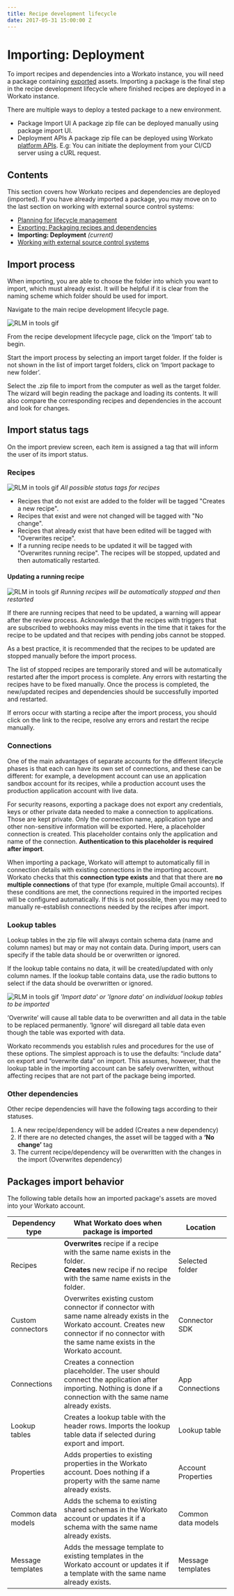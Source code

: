 ```yaml
---
title: Recipe development lifecycle
date: 2017-05-31 15:00:00 Z
---
```


# Importing: Deployment

To import recipes and dependencies into a Workato instance, you will need a package containing [exported](/recipe-development-lifecycle/export.md) assets. Importing a package is the final step in the recipe development lifecycle where finished recipes are deployed in a Workato instance.

There are multiple ways to deploy a tested package to a new environment.
- Package Import UI
  A package zip file can be deployed manually using package import UI.
- Deployment APIs
 A package zip file can be deployed using Workato [platform APIs](/workato-api/recipe-lifecycle-management.md).
 E.g: You can initiate the deployment from your CI/CD server using a cURL request.

## Contents

This section covers how Workato recipes and dependencies are deployed (imported). If you have already imported a package, you may move on to the last section on working with external source control systems:

- [Planning for lifecycle management]((/recipe-development-lifecycle/export.md))
- [Exporting: Packaging recipes and dependencies](/recipe-development-lifecycle/export.md)
- **Importing: Deployment** _(current)_
- [Working with external source control systems](/recipe-development-lifecycle/rdlc-guide-source-control.md)

## Import process

When importing, you are able to choose the folder into which you want to import, which must already exist. It will be helpful if it is clear from the naming scheme which folder should be used for import.

Navigate to the main recipe development lifecycle page.

![RLM in tools gif](/assets/images/features/packages/navigate-to-recipelifecycle.gif)

From the recipe development lifecycle page, click on the ‘Import’ tab to begin.

Start the import process by selecting an import target folder. If the folder is not shown in the list of import target folders, click on ‘Import package to new folder’.

Select the .zip file to import from the computer as well as the target folder. The wizard will begin reading the package and loading its contents. It will also compare the corresponding recipes and dependencies in the account and look for changes.

## Import status tags

On the import preview screen, each item is assigned a tag that will inform the user of its import status.

### Recipes
![RLM in tools gif](/assets/images/features/packages/recipe-tags.png)
*All possible status tags for recipes*

- Recipes that do not exist are added to the folder will be tagged "Creates a new recipe".
- Recipes that exist and were not changed will be tagged with "No change".
- Recipes that already exist that have been edited will be tagged with "Overwrites recipe".
- If a running recipe needs to be updated it will be tagged with "Overwrites running recipe". The recipes will be stopped, updated and then automatically restarted.

#### Updating a running recipe

![RLM in tools gif](/assets/images/features/packages/rerun-running.png)
*Running recipes will be automatically stopped and then restarted*

If there are running recipes that need to be updated, a warning will appear after the review process. Acknowledge that the recipes with triggers that are subscribed to webhooks may miss events in the time that it takes for the recipe to be updated and that recipes with pending jobs cannot be stopped.

As a best practice, it is recommended that the recipes to be updated are stopped manually before the import process.

The list of stopped recipes are temporarily stored and will be automatically restarted after the import process is complete. Any errors with restarting the recipes have to be fixed manually. Once the process is completed, the new/updated recipes and dependencies should be successfully imported and restarted.

If errors occur with starting a recipe after the import process, you should click on the link to the recipe, resolve any errors and restart the recipe manually.

### Connections

One of the main advantages of separate accounts for the different lifecycle phases is that each can have its own set of connections, and these can be different: for example, a development account can use an application sandbox account for its recipes, while a production account uses the production application account with live data.

For security reasons, exporting a package does not export any credentials, keys or other private data needed to make a connection to applications. Those are kept private. Only the connection name, application type and other non-sensitive information will be exported. Here, a placeholder connection is created. This placeholder contains only the application and name of the connection. **Authentication to this placeholder is required after import**.

When importing a package, Workato will attempt to automatically fill in connection details with existing connections in the importing account. Workato checks that this **connection type exists** and that that there are **no multiple connections** of that type (for example, multiple Gmail accounts). If these conditions are met, the connections required in the imported recipes will be configured automatically. If this is not possible, then you may need to manually re-establish connections needed by the recipes after import.

### Lookup tables
Lookup tables in the zip file will always contain schema data (name and column names) but may or may not contain data. During import, users can specify if the table data should be or overwritten or ignored.

If the lookup table contains no data, it will be created/updated with only column names. If the lookup table contains data, use the radio buttons to select if the data should be overwritten or ignored.

![RLM in tools gif](/assets/images/features/packages/import-lookup.png)
*'Import data' or 'Ignore data' on individual lookup tables to be imported*

‘Overwrite’ will cause all table data to be overwritten and all data in the table to be replaced permanently. ‘Ignore’ will disregard all table data even though the table was exported with data.

Workato recommends you establish rules and procedures for the use of these options. The simplest approach is to use the defaults: “include data” on export and “overwrite data” on import. This assumes, however, that the lookup table in the importing account can be safely overwritten, without affecting recipes that are not part of the package being imported.

### Other dependencies
Other recipe dependencies will have the following tags according to their statuses.

1. A new recipe/dependency will be added (Creates a new dependency)
2. If there are no detected changes, the asset will be tagged with a **‘No change’** tag
3. The current recipe/dependency will be overwritten with the changes in the import (Overwrites dependency)

## Packages import behavior
The following table details how an imported package's assets are moved into your Workato account.

| Dependency type | What Workato does when package is imported                                                                                                                                                   | Location        |
|-----------------|----------------------------------------------------------------------------------------------------------------------------------------------------------------------------------------------|-----------------|
| Recipes         | **Overwrites** recipe if a recipe with the same name exists in the folder. <br> **Creates** new recipe if no recipe with the same name exists in the folder.                                               | Selected folder |
| Custom connectors  | Overwrites existing custom connector if connector with same name already exists in the Workato account. Creates new connector if no connector with the same name exists in the Workato account. | Connector SDK       |
| Connections     | Creates a connection placeholder. The user should connect the application after importing. Nothing is done if a connection with the same name already exists.                                                               | App Connections     |
| Lookup tables   | Creates a lookup table with the header rows. Imports the lookup table data if selected during export and import.                                                                                         | Lookup table    |
| Properties      | Adds properties to existing properties in the Workato account. Does nothing if a property with the same name already exists.                                                                  | Account Properties      |
| Common data models   | Adds the schema to existing shared schemas in the Workato account or updates it if a schema with the same name already exists.     | Common data models |
| Message templates | Adds the message template to existing templates in the Workato account or updates it if a template with the same name already exists. | Message templates |
